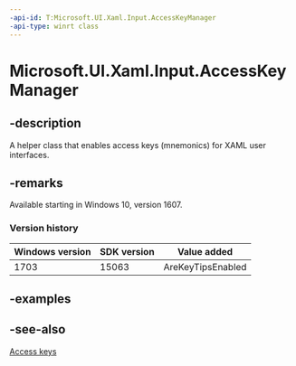 ```yaml
---
-api-id: T:Microsoft.UI.Xaml.Input.AccessKeyManager
-api-type: winrt class
---
```


<!-- Class syntax.
public class AccessKeyManager : Windows.UI.Xaml.Input.IAccessKeyManager
-->

# Microsoft.UI.Xaml.Input.AccessKeyManager

## -description
A helper class that enables access keys (mnemonics) for XAML user interfaces.

## -remarks
Available starting in Windows 10, version 1607.

### Version history

| Windows version | SDK version | Value added |
| -- | -- | -- |
| 1703 | 15063 | AreKeyTipsEnabled |

## -examples

## -see-also
[Access keys](/windows/uwp/design/input/access-keys)
